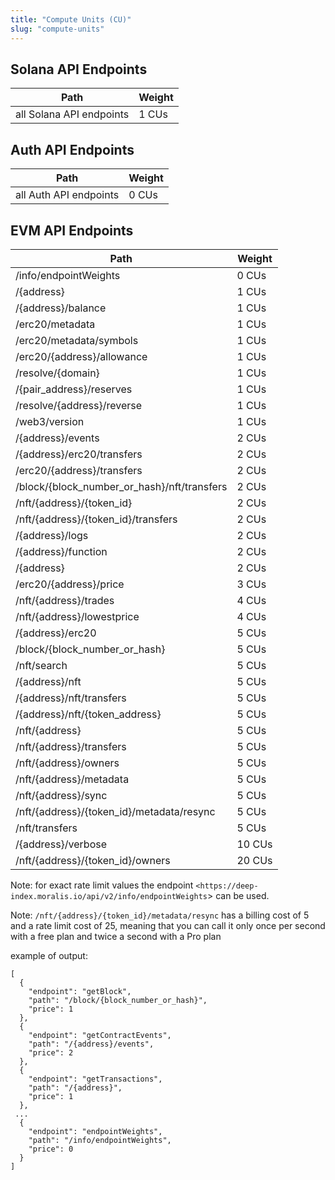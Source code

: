 ```yaml
---
title: "Compute Units (CU)"
slug: "compute-units"
---
```

## Solana API Endpoints

| Path                     | Weight |
| ------------------------ | ------ |
| all Solana API endpoints | 1 CUs  |

## Auth API Endpoints

| Path                   | Weight |
| ---------------------- | ------ |
| all Auth API endpoints | 0 CUs  |

## EVM API Endpoints

| Path                                           | Weight |
| ---------------------------------------------- | ------ |
| /info/endpointWeights                          | 0 CUs  |
| /{address}                                     | 1 CUs  |
| /{address}/balance                             | 1 CUs  |
| /erc20/metadata                                | 1 CUs  |
| /erc20/metadata/symbols                        | 1 CUs  |
| /erc20/{address}/allowance                     | 1 CUs  |
| /resolve/{domain}                              | 1 CUs  |
| /{pair\_address}/reserves                      | 1 CUs  |
| /resolve/{address}/reverse                     | 1 CUs  |
| /web3/version                                  | 1 CUs  |
| /{address}/events                              | 2 CUs  |
| /{address}/erc20/transfers                     | 2 CUs  |
| /erc20/{address}/transfers                     | 2 CUs  |
| /block/{block\_number\_or\_hash}/nft/transfers | 2 CUs  |
| /nft/{address}/{token\_id}                     | 2 CUs  |
| /nft/{address}/{token\_id}/transfers           | 2 CUs  |
| /{address}/logs                                | 2 CUs  |
| /{address}/function                            | 2 CUs  |
| /{address}                                     | 2 CUs  |
| /erc20/{address}/price                         | 3 CUs  |
| /nft/{address}/trades                          | 4 CUs  |
| /nft/{address}/lowestprice                     | 4 CUs  |
| /{address}/erc20                               | 5 CUs  |
| /block/{block\_number\_or\_hash}               | 5 CUs  |
| /nft/search                                    | 5 CUs  |
| /{address}/nft                                 | 5 CUs  |
| /{address}/nft/transfers                       | 5 CUs  |
| /{address}/nft/{token\_address}                | 5 CUs  |
| /nft/{address}                                 | 5 CUs  |
| /nft/{address}/transfers                       | 5 CUs  |
| /nft/{address}/owners                          | 5 CUs  |
| /nft/{address}/metadata                        | 5 CUs  |
| /nft/{address}/sync                            | 5 CUs  |
| /nft/{address}/{token\_id}/metadata/resync     | 5 CUs  |
| /nft/transfers                                 | 5 CUs  |
| /{address}/verbose                             | 10 CUs |
| /nft/{address}/{token\_id}/owners              | 20 CUs |

Note: for exact rate limit values the endpoint `<https://deep-index.moralis.io/api/v2/info/endpointWeights`> can be used.

Note: `/nft/{address}/{token_id}/metadata/resync` has a billing cost of 5 and a rate limit cost of 25, meaning that you can call it only once per second with a free plan and twice a second with a Pro plan

example of output:

```
[
  {
    "endpoint": "getBlock",
    "path": "/block/{block_number_or_hash}",
    "price": 1
  },
  {
    "endpoint": "getContractEvents",
    "path": "/{address}/events",
    "price": 2
  },
  {
    "endpoint": "getTransactions",
    "path": "/{address}",
    "price": 1
  },
 ...
  {
    "endpoint": "endpointWeights",
    "path": "/info/endpointWeights",
    "price": 0
  }
]
```